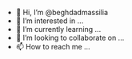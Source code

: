 - 👋 Hi, I’m @beghdadmassilia
- 👀 I’m interested in ...
- 🌱 I’m currently learning ...
- 💞️ I’m looking to collaborate on ...
- 📫 How to reach me ...

<!---
beghdadmassilia/beghdadmassilia is a ✨ special ✨ repository because its `README.md` (this file) appears on your GitHub profile.
You can click the Preview link to take a look at your changes.
--->
